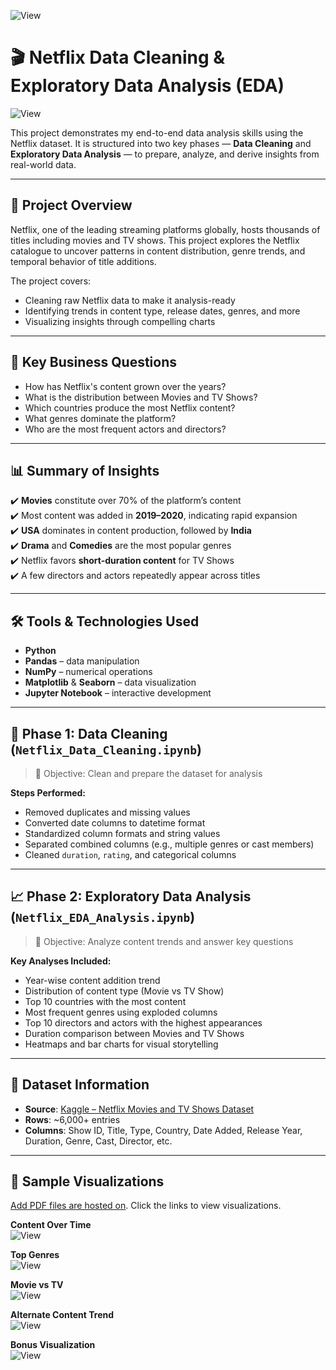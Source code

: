 ![View](https://drive.google.com/file/d/1MmL7Sh1MNzsC2E0KV_EbVXcTT0W2TzoE/view?usp=drive_link) 
# 🎬 Netflix Data Cleaning & Exploratory Data Analysis (EDA)
![View](https://drive.google.com/file/d/1MmL7Sh1MNzsC2E0KV_EbVXcTT0W2TzoE/view?usp=sharing) 

This project demonstrates my end-to-end data analysis skills using the Netflix dataset. It is structured into two key phases — **Data Cleaning** and **Exploratory Data Analysis** — to prepare, analyze, and derive insights from real-world data.

---

## 🚀 Project Overview

Netflix, one of the leading streaming platforms globally, hosts thousands of titles including movies and TV shows. This project explores the Netflix catalogue to uncover patterns in content distribution, genre trends, and temporal behavior of title additions.

The project covers:

- Cleaning raw Netflix data to make it analysis-ready
- Identifying trends in content type, release dates, genres, and more
- Visualizing insights through compelling charts

---

## 🧠 Key Business Questions

- How has Netflix's content grown over the years?
- What is the distribution between Movies and TV Shows?
- Which countries produce the most Netflix content?
- What genres dominate the platform?
- Who are the most frequent actors and directors?

---

## 📊 Summary of Insights

✔️ **Movies** constitute over 70% of the platform’s content  
✔️ Most content was added in **2019–2020**, indicating rapid expansion  
✔️ **USA** dominates in content production, followed by **India**  
✔️ **Drama** and **Comedies** are the most popular genres  
✔️ Netflix favors **short-duration content** for TV Shows  
✔️ A few directors and actors repeatedly appear across titles

---

## 🛠️ Tools & Technologies Used

- **Python**
- **Pandas** – data manipulation
- **NumPy** – numerical operations
- **Matplotlib** & **Seaborn** – data visualization
- **Jupyter Notebook** – interactive development

---

## 🧹 Phase 1: Data Cleaning (`Netflix_Data_Cleaning.ipynb`)

> 📌 Objective: Clean and prepare the dataset for analysis

**Steps Performed:**
- Removed duplicates and missing values
- Converted date columns to datetime format
- Standardized column formats and string values
- Separated combined columns (e.g., multiple genres or cast members)
- Cleaned `duration`, `rating`, and categorical columns

---

## 📈 Phase 2: Exploratory Data Analysis (`Netflix_EDA_Analysis.ipynb`)

> 📌 Objective: Analyze content trends and answer key questions

**Key Analyses Included:**
- Year-wise content addition trend
- Distribution of content type (Movie vs TV Show)
- Top 10 countries with the most content
- Most frequent genres using exploded columns
- Top 10 directors and actors with the highest appearances
- Duration comparison between Movies and TV Shows
- Heatmaps and bar charts for visual storytelling

---

## 📂 Dataset Information

- **Source**: [Kaggle – Netflix Movies and TV Shows Dataset](https://www.kaggle.com/datasets/shivamb/netflix-shows)
- **Rows**: ~6,000+ entries
- **Columns**: Show ID, Title, Type, Country, Date Added, Release Year, Duration, Genre, Cast, Director, etc.

---

## 📸 Sample Visualizations

[Add PDF files are hosted on](https://drive.google.com/file/d/1N5j3xPq79R1aiR2Vd0Uh45nB7REQbQ0U/view?usp=sharing). Click the links to view visualizations.

**Content Over Time**  
![View](https://drive.google.com/uc?id=1N5j3xPq79R1aiR2Vd0Uh45nB7REQbQ0U)  

**Top Genres**  
![View](https://drive.google.com/uc?id=13BBtD0Wkmxnk8j1hML0gN0PHAGZnwcNU)  

**Movie vs TV**  
![View](https://drive.google.com/uc?id=1pst9rgKOOON_gaChV0fGOJHWE_uXEyu0)  

**Alternate Content Trend**  
![View](https://drive.google.com/uc?id=1IOuNj0pTfaSBUc0aTaM2oFnuHL08duyY)  

**Bonus Visualization**  
![View](https://drive.google.com/uc?id=17H26nlufXXvfKrM848ccMl2W2U-X8p72)

